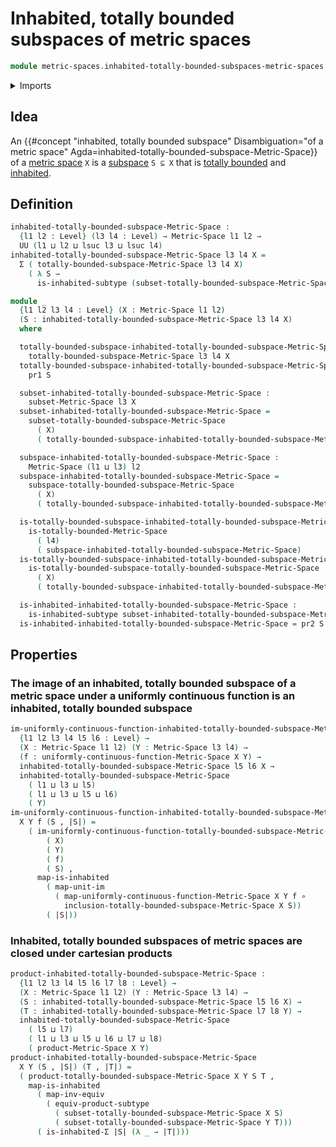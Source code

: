 # Inhabited, totally bounded subspaces of metric spaces

```agda
module metric-spaces.inhabited-totally-bounded-subspaces-metric-spaces where
```

<details><summary>Imports</summary>

```agda
open import foundation.cartesian-products-subtypes
open import foundation.dependent-pair-types
open import foundation.equivalences
open import foundation.function-types
open import foundation.images
open import foundation.images-subtypes
open import foundation.inhabited-subtypes
open import foundation.inhabited-types
open import foundation.universe-levels

open import metric-spaces.cartesian-products-metric-spaces
open import metric-spaces.metric-spaces
open import metric-spaces.subspaces-metric-spaces
open import metric-spaces.totally-bounded-metric-spaces
open import metric-spaces.totally-bounded-subspaces-metric-spaces
open import metric-spaces.uniformly-continuous-functions-metric-spaces
```

</details>

## Idea

An
{{#concept "inhabited, totally bounded subspace" Disambiguation="of a metric space" Agda=inhabited-totally-bounded-subspace-Metric-Space}}
of a [metric space](metric-spaces.metric-spaces.md) `X` is a
[subspace](metric-spaces.subspaces-metric-spaces.md) `S ⊆ X` that is
[totally bounded](metric-spaces.totally-bounded-subspaces-metric-spaces.md) and
[inhabited](foundation.inhabited-subtypes.md).

## Definition

```agda
inhabited-totally-bounded-subspace-Metric-Space :
  {l1 l2 : Level} (l3 l4 : Level) → Metric-Space l1 l2 →
  UU (l1 ⊔ l2 ⊔ lsuc l3 ⊔ lsuc l4)
inhabited-totally-bounded-subspace-Metric-Space l3 l4 X =
  Σ ( totally-bounded-subspace-Metric-Space l3 l4 X)
    ( λ S →
      is-inhabited-subtype (subset-totally-bounded-subspace-Metric-Space X S))

module _
  {l1 l2 l3 l4 : Level} (X : Metric-Space l1 l2)
  (S : inhabited-totally-bounded-subspace-Metric-Space l3 l4 X)
  where

  totally-bounded-subspace-inhabited-totally-bounded-subspace-Metric-Space :
    totally-bounded-subspace-Metric-Space l3 l4 X
  totally-bounded-subspace-inhabited-totally-bounded-subspace-Metric-Space =
    pr1 S

  subset-inhabited-totally-bounded-subspace-Metric-Space :
    subset-Metric-Space l3 X
  subset-inhabited-totally-bounded-subspace-Metric-Space =
    subset-totally-bounded-subspace-Metric-Space
      ( X)
      ( totally-bounded-subspace-inhabited-totally-bounded-subspace-Metric-Space)

  subspace-inhabited-totally-bounded-subspace-Metric-Space :
    Metric-Space (l1 ⊔ l3) l2
  subspace-inhabited-totally-bounded-subspace-Metric-Space =
    subspace-totally-bounded-subspace-Metric-Space
      ( X)
      ( totally-bounded-subspace-inhabited-totally-bounded-subspace-Metric-Space)

  is-totally-bounded-subspace-inhabited-totally-bounded-subspace-Metric-Space :
    is-totally-bounded-Metric-Space
      ( l4)
      ( subspace-inhabited-totally-bounded-subspace-Metric-Space)
  is-totally-bounded-subspace-inhabited-totally-bounded-subspace-Metric-Space =
    is-totally-bounded-subspace-totally-bounded-subspace-Metric-Space
      ( X)
      ( totally-bounded-subspace-inhabited-totally-bounded-subspace-Metric-Space)

  is-inhabited-inhabited-totally-bounded-subspace-Metric-Space :
    is-inhabited-subtype subset-inhabited-totally-bounded-subspace-Metric-Space
  is-inhabited-inhabited-totally-bounded-subspace-Metric-Space = pr2 S
```

## Properties

### The image of an inhabited, totally bounded subspace of a metric space under a uniformly continuous function is an inhabited, totally bounded subspace

```agda
im-uniformly-continuous-function-inhabited-totally-bounded-subspace-Metric-Space :
  {l1 l2 l3 l4 l5 l6 : Level} →
  (X : Metric-Space l1 l2) (Y : Metric-Space l3 l4) →
  (f : uniformly-continuous-function-Metric-Space X Y) →
  inhabited-totally-bounded-subspace-Metric-Space l5 l6 X →
  inhabited-totally-bounded-subspace-Metric-Space
    ( l1 ⊔ l3 ⊔ l5)
    ( l1 ⊔ l3 ⊔ l5 ⊔ l6)
    ( Y)
im-uniformly-continuous-function-inhabited-totally-bounded-subspace-Metric-Space
  X Y f (S , |S|) =
    ( im-uniformly-continuous-function-totally-bounded-subspace-Metric-Space
        ( X)
        ( Y)
        ( f)
        ( S) ,
      map-is-inhabited
        ( map-unit-im
          ( map-uniformly-continuous-function-Metric-Space X Y f ∘
            inclusion-totally-bounded-subspace-Metric-Space X S))
        ( |S|))
```

### Inhabited, totally bounded subspaces of metric spaces are closed under cartesian products

```agda
product-inhabited-totally-bounded-subspace-Metric-Space :
  {l1 l2 l3 l4 l5 l6 l7 l8 : Level} →
  (X : Metric-Space l1 l2) (Y : Metric-Space l3 l4) →
  (S : inhabited-totally-bounded-subspace-Metric-Space l5 l6 X) →
  (T : inhabited-totally-bounded-subspace-Metric-Space l7 l8 Y) →
  inhabited-totally-bounded-subspace-Metric-Space
    ( l5 ⊔ l7)
    ( l1 ⊔ l3 ⊔ l5 ⊔ l6 ⊔ l7 ⊔ l8)
    ( product-Metric-Space X Y)
product-inhabited-totally-bounded-subspace-Metric-Space
  X Y (S , |S|) (T , |T|) =
  ( product-totally-bounded-subspace-Metric-Space X Y S T ,
    map-is-inhabited
      ( map-inv-equiv
        ( equiv-product-subtype
          ( subset-totally-bounded-subspace-Metric-Space X S)
          ( subset-totally-bounded-subspace-Metric-Space Y T)))
      ( is-inhabited-Σ |S| (λ _ → |T|)))
```

